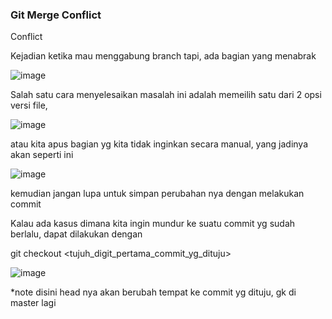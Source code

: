 ### Git Merge Conflict

Conflict

Kejadian ketika mau menggabung branch tapi, ada bagian yang menabrak

![image](https://user-images.githubusercontent.com/123876878/216752096-c343ce18-971f-4077-b97b-0b95eeb03cdd.png)

Salah satu cara menyelesaikan masalah ini adalah memeilih satu dari 2 opsi versi file,

![image](https://user-images.githubusercontent.com/123876878/216752151-e43d108f-57c8-46fb-9dc4-30a258aec0fd.png)

atau kita apus bagian yg kita tidak inginkan secara manual, yang jadinya akan seperti ini

![image](https://user-images.githubusercontent.com/123876878/216752266-bd7cb1cb-9238-41e3-896c-cc215e5eb4c6.png)

kemudian jangan lupa untuk simpan perubahan nya dengan melakukan commit

Kalau ada kasus dimana kita ingin mundur ke suatu commit yg sudah berlalu, dapat dilakukan dengan 

git checkout <tujuh_digit_pertama_commit_yg_dituju>

![image](https://user-images.githubusercontent.com/123876878/216752465-edf1454f-66bc-40c9-9882-7d450514184d.png)
 
*note disini head nya akan berubah tempat ke commit yg dituju, gk di master lagi





